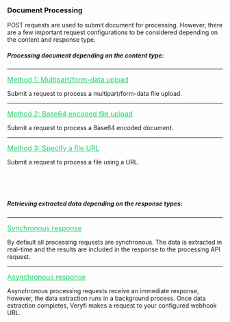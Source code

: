<h3 className="h3-title">Document Processing</h3>

<p className="p-text bold-text">POST requests are used to submit document for processing. However, 
there are a few important request configurations to be considered depending 
on the content and response type.</p>


<h5 className="h5-title">Processing document depending on the content type:</h5>

---
<a className="p-text-green-link" href="#form-data-upload-new-api-docs" style="color: #22CF6D; font-size: 16px;">Method 1: Multipart/form-data upload</a>

<p className="p-text">Submit a request to process a multipart/form-data file upload.</p>

---
<a className="p-text-green-link" href="#base-64-new-api-docs" style="color: #22CF6D; font-size: 16px;">Method 2: Base64 encoded file upload</a>

<p className="p-text">Submit a request to process a Base64 encoded document.</p>

---
<a className="p-text-green-link" href="#using-a-url-new-api-docs" style="color: #22CF6D; font-size: 16px;">Method 3: Specify a file URL</a>

<p className="p-text">Submit a request to process a file using a URL.</p>


<h5 className="h5-title" style="margin-top: 80px;">Retrieving extracted data depending on the response types:</h5>

---
<a className="p-text-green-link" href="/api-docs-process-asynchronous/#synchronous-response-new-api-docs" style="color: #22CF6D; font-size: 16px;">Synchronous response</a>
<p className="p-text">By default all  processing requests are synchronous. The data is extracted in real-time and the 
results are included in the response to the processing API request.</p>

---
<a className="p-text-green-link" href="/api-docs-process-asynchronous/#asynchronous-new-api-docs" style="color: #22CF6D; font-size: 16px;">Asynchronous response</a>
<p className="p-text">Asynchronous processing requests receive an immediate response, however, 
the data extraction runs in a background process. Once data extraction completes, Veryfi makes 
a request to your configured webhook URL.</p>
